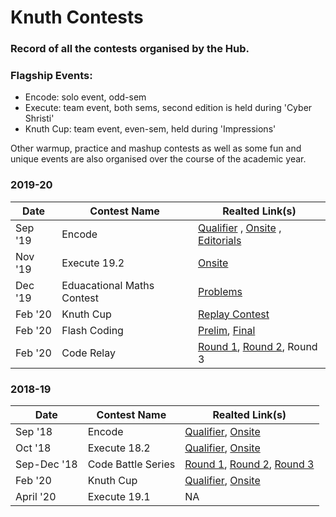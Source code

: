 # Knuth Contests

### Record of all the contests organised by the Hub.

### Flagship Events:

-   Encode: solo event, odd-sem
-   Execute: team event, both sems, second edition is held during 'Cyber Shristi'
-   Knuth Cup: team event, even-sem, held during 'Impressions'

Other warmup, practice and mashup contests as well as some fun and unique events are also organised over the course of the academic year.

### 2019-20

| Date    | Contest Name               | Realted Link(s)                                                                                                                                                                                                                                  |
| ------- | -------------------------- | ------------------------------------------------------------------------------------------------------------------------------------------------------------------------------------------------------------------------------------------------ |
| Sep '19 | Encode                     | [Qualifier](https://www.hackerrank.com/contests/encode-2k19-closed/challenges) , [Onsite](https://www.hackerrank.com/contests/encode-onsite/challenges) , [Editorials](https://drive.google.com/drive/folders/1E7hVSqAJwoy7J8qnOIHH4vOYkkJK7j_c) |
| Nov '19 | Execute 19.2               | [Onsite](https://www.hackerrank.com/contests/execute19/challenges)                                                                                                                                                                               |
| Dec '19 | Eduacational Maths Contest | [Problems](https://www.hackerrank.com/contests/educational-maths-contest/challenges)                                                                                                                                                             |
| Feb '20 | Knuth Cup                  | [Replay Contest](https://www.hackerrank.com/contests/knuth-cup-2020/challenges)                                                                                                                                                                  |
| Feb '20 | Flash Coding               | [Prelim](https://www.hackerrank.com/contests/flash-contest-round-1/challenges), [Final](https://www.hackerrank.com/contests/flash-contest-finals/challenges)                                                                                     |
| Feb '20 | Code Relay                 | [Round 1](https://www.hackerrank.com/contests/code-relay20/challenges), [Round 2](https://www.hackerrank.com/contests/code-relay-problem-2/challenges), Round 3                                                                                  |

### 2018-19

| Date        | Contest Name       | Realted Link(s)                                                                                                                                                                                                               |
| ----------- | ------------------ | ----------------------------------------------------------------------------------------------------------------------------------------------------------------------------------------------------------------------------- |
| Sep '18     | Encode             | [Qualifier](https://www.hackerrank.com/contests/encode-qualifier-2k18/challenges), [Onsite](https://www.hackerrank.com/contests/encode-final-2k18/challenges)                                                                 |
| Oct '18     | Execute 18.2       | [Qualifier](https://www.hackerrank.com/contests/execute-18-2/challenges), [Onsite](https://www.hackerrank.com/contests/execute-18-2-finals/challenges)                                                                        |
| Sep-Dec '18 | Code Battle Series | [Round 1](https://www.hackerrank.com/contests/jiitcodebattle/challenges), [Round 2](https://www.hackerrank.com/contests/code-battle-ii/challenges), [Round 3](https://www.hackerrank.com/contests/code-battle-3-1/challenges) |
| Feb '20     | Knuth Cup          | [Qualifier](https://www.hackerearth.com/challenges/college/knuth_cup_qualifier_2k19/problems/), [Onsite](https://www.hackerrank.com/contests/knuth-cup-finals/challenges)                                                     |
| April '20   | Execute 19.1       | NA                                                                                                                                                                                                                            |
